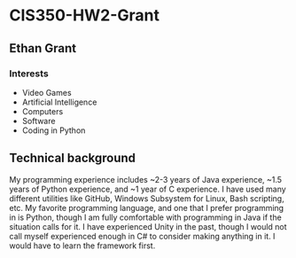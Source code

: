 # CIS350-HW2-Grant

## Ethan Grant

### Interests
* Video Games
* Artificial Intelligence
* Computers
* Software
* Coding in Python

## Technical background
My programming experience includes ~2-3 years of Java experience, ~1.5 years of Python experience, and ~1 year of C experience. I have used many different utilities like GitHub, Windows Subsystem for Linux, Bash scripting, etc. My favorite programming language, and one that I prefer programming in is Python, though I am fully comfortable with programming in Java if the situation calls for it. I have experienced Unity in the past, though I would not call myself experienced enough in C# to consider making anything in it. I would have to learn the framework first. 
